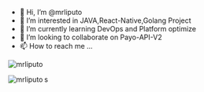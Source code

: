 - 👋 Hi, I’m @mrliputo
- 👀 I’m interested in JAVA,React-Native,Golang Project
- 🌱 I’m currently learning DevOps and Platform optimize
- 💞️ I’m looking to collaborate on Payo-API-V2
- 📫 How to reach me ...


 

 
 
<p><img src="https://github-readme-stats.vercel.app/api?username=mrliputo&show_icons=true&theme=nightowl&locale=en" alt="mrliputo" /></p>

<p><img align="left" src="https://github-readme-stats.vercel.app/api/top-langs?username=mrliputo&show_icons=true&locale=en&layout=compact&theme=nightowl" alt="mrliputo" /></p>

<!---
mrliputo/mrliputo is a ✨ special ✨ repository because its `README.md` (this file) appears on your GitHub profile.
You can click the Preview link to take a look at your changes.
--->
s
